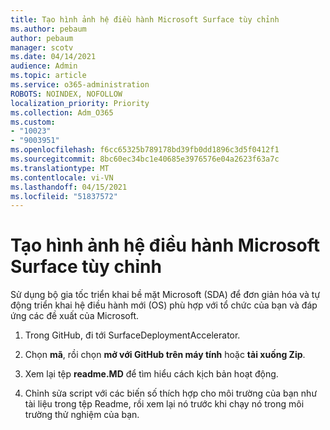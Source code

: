 ```yaml
---
title: Tạo hình ảnh hệ điều hành Microsoft Surface tùy chỉnh
ms.author: pebaum
author: pebaum
manager: scotv
ms.date: 04/14/2021
audience: Admin
ms.topic: article
ms.service: o365-administration
ROBOTS: NOINDEX, NOFOLLOW
localization_priority: Priority
ms.collection: Adm_O365
ms.custom:
- "10023"
- "9003951"
ms.openlocfilehash: f6cc65325b789178bd39fb0dd1896c3d5f0412f1
ms.sourcegitcommit: 8bc60ec34bc1e40685e3976576e04a2623f63a7c
ms.translationtype: MT
ms.contentlocale: vi-VN
ms.lasthandoff: 04/15/2021
ms.locfileid: "51837572"
---
```

# <a name="create-custom-microsoft-surface-operating-system-images"></a>Tạo hình ảnh hệ điều hành Microsoft Surface tùy chỉnh

Sử dụng bộ gia tốc triển khai bề mặt Microsoft (SDA) để đơn giản hóa và tự động triển khai hệ điều hành mới (OS) phù hợp với tổ chức của bạn và đáp ứng các đề xuất của Microsoft.

1. Trong GitHub, đi tới SurfaceDeploymentAccelerator.

1. Chọn **mã**, rồi chọn **mở với GitHub trên máy tính** hoặc **tải xuống Zip**.

1. Xem lại tệp **readme.MD** để tìm hiểu cách kịch bản hoạt động.

1. Chỉnh sửa script với các biến số thích hợp cho môi trường của bạn như tài liệu trong tệp Readme, rồi xem lại nó trước khi chạy nó trong môi trường thử nghiệm của bạn.
